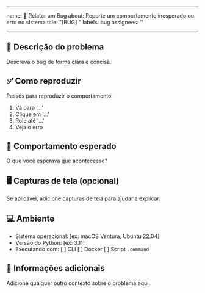 

---
name: 🐞 Relatar um Bug
about: Reporte um comportamento inesperado ou erro no sistema
title: "[BUG] "
labels: bug
assignees: ''

---

## 🐛 Descrição do problema

Descreva o bug de forma clara e concisa.

## ✅ Como reproduzir

Passos para reproduzir o comportamento:

1. Vá para '...'
2. Clique em '...'
3. Role até '...'
4. Veja o erro

## 🤖 Comportamento esperado

O que você esperava que acontecesse?

## 🖥️ Capturas de tela (opcional)

Se aplicável, adicione capturas de tela para ajudar a explicar.

## 💻 Ambiente

- Sistema operacional: [ex: macOS Ventura, Ubuntu 22.04]
- Versão do Python: [ex: 3.11]
- Executando com: [ ] CLI  [ ] Docker  [ ] Script `.command`

## 📝 Informações adicionais

Adicione qualquer outro contexto sobre o problema aqui.